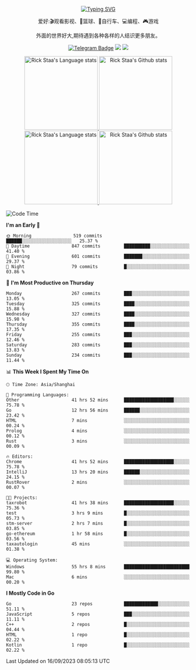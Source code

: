<div align="center"> 

[![Typing SVG](https://readme-typing-svg.herokuapp.com?size=25&duration=2500&color=eeeeee&vCenter=true&width=200&height=40&lines=Hi+there+%F0%9F%91%8B%F0%9F%8F%BB;I'm+DanBai)](https://git.io/typing-svg)

爱好:🎬观看影视、🏀篮球、🚴自行车、💻编程、🎮游戏

外面的世界好大,期待遇到各种各样的人结识更多朋友。

[![Telegram Badge](https://img.shields.io/badge/-Telegram-blue?style=flat&logo=Telegram&logoColor=white)](https://t.me/danbai9420) 
[![](https://img.shields.io/badge/-Blog-brightgreen?style=flat&logo=Blogger&logoColor=white)](https://p00q.cn)
[![](https://img.shields.io/badge/-Email-red?style=flat&logo=Mail.Ru&logoColor=white)](mailto:danbai@88.com)
</div>

<!-- Light Mode -->
<div align="center"> 
<a href="https://github.com/anuraghazra/github-readme-stats#gh-light-mode-only">
<img height=200 src="https://github-readme-stats.vercel.app/api/top-langs/?username=danbai225&layout=compact&langs_count=10&hide_border=1&role=OWNER,COLLABORATOR#gh-light-mode-only" alt="Rick Staa's Language stats" />
</a>
<a href="https://github.com/anuraghazra/github-readme-stats#gh-light-mode-only">
<img height=200 src="https://github-readme-stats.vercel.app/api?username=danbai225&show_icons=true&count_private=true&line_height=28&hide_border=1&include_all_commits=true&card_width=450&role=OWNER,COLLABORATOR&exclude_repo=github-readme-stats#gh-light-mode-only" alt="Rick Staa's Github stats" />
</a>
</div>

<!-- Dark Mode -->
<div align="center"> 
<a href="https://github.com/anuraghazra/github-readme-stats#gh-dark-mode-only">
<img height=200 src="https://github-readme-stats.vercel.app/api/top-langs/?username=danbai225&layout=compact&langs_count=10&hide_border=1&role=OWNER,COLLABORATOR&theme=github_dark#gh-dark-mode-only" alt="Rick Staa's Language stats" />
</a>
<a href="https://github.com/anuraghazra/github-readme-stats#gh-dark-mode-only">
<img height=200 src="https://github-readme-stats.vercel.app/api?username=danbai225&show_icons=true&count_private=true&line_height=28&hide_border=1&include_all_commits=true&card_width=450&role=OWNER,COLLABORATOR&exclude_repo=github-readme-stats&theme=github_dark#gh-dark-mode-only" alt="Rick Staa's Github stats" />
</a>
</div>

<!--START_SECTION:waka-->
![Code Time](http://img.shields.io/badge/Code%20Time-1%2C120%20hrs%2015%20mins-blue)

**I'm an Early 🐤** 

```text
🌞 Morning                519 commits         ██████░░░░░░░░░░░░░░░░░░░   25.37 % 
🌆 Daytime                847 commits         ██████████░░░░░░░░░░░░░░░   41.40 % 
🌃 Evening                601 commits         ███████░░░░░░░░░░░░░░░░░░   29.37 % 
🌙 Night                  79 commits          █░░░░░░░░░░░░░░░░░░░░░░░░   03.86 % 
```
📅 **I'm Most Productive on Thursday** 

```text
Monday                   267 commits         ███░░░░░░░░░░░░░░░░░░░░░░   13.05 % 
Tuesday                  325 commits         ████░░░░░░░░░░░░░░░░░░░░░   15.88 % 
Wednesday                327 commits         ████░░░░░░░░░░░░░░░░░░░░░   15.98 % 
Thursday                 355 commits         ████░░░░░░░░░░░░░░░░░░░░░   17.35 % 
Friday                   255 commits         ███░░░░░░░░░░░░░░░░░░░░░░   12.46 % 
Saturday                 283 commits         ███░░░░░░░░░░░░░░░░░░░░░░   13.83 % 
Sunday                   234 commits         ███░░░░░░░░░░░░░░░░░░░░░░   11.44 % 
```


📊 **This Week I Spent My Time On** 

```text
🕑︎ Time Zone: Asia/Shanghai

💬 Programming Languages: 
Other                    41 hrs 52 mins      ███████████████████░░░░░░   75.78 % 
Go                       12 hrs 56 mins      ██████░░░░░░░░░░░░░░░░░░░   23.42 % 
HTML                     7 mins              ░░░░░░░░░░░░░░░░░░░░░░░░░   00.24 % 
Prolog                   4 mins              ░░░░░░░░░░░░░░░░░░░░░░░░░   00.12 % 
Rust                     3 mins              ░░░░░░░░░░░░░░░░░░░░░░░░░   00.09 % 

🔥 Editors: 
Chrome                   41 hrs 52 mins      ███████████████████░░░░░░   75.78 % 
IntelliJ                 13 hrs 20 mins      ██████░░░░░░░░░░░░░░░░░░░   24.15 % 
RustRover                2 mins              ░░░░░░░░░░░░░░░░░░░░░░░░░   00.07 % 

🐱‍💻 Projects: 
taxrobot                 41 hrs 38 mins      ███████████████████░░░░░░   75.36 % 
test                     3 hrs 9 mins        █░░░░░░░░░░░░░░░░░░░░░░░░   05.73 % 
stm-server               2 hrs 7 mins        █░░░░░░░░░░░░░░░░░░░░░░░░   03.85 % 
go-ethereum              1 hr 58 mins        █░░░░░░░░░░░░░░░░░░░░░░░░   03.56 % 
taxautologin             45 mins             ░░░░░░░░░░░░░░░░░░░░░░░░░   01.38 % 

💻 Operating System: 
Windows                  55 hrs 8 mins       █████████████████████████   99.80 % 
Mac                      6 mins              ░░░░░░░░░░░░░░░░░░░░░░░░░   00.20 % 
```

**I Mostly Code in Go** 

```text
Go                       23 repos            █████████████░░░░░░░░░░░░   51.11 % 
JavaScript               5 repos             ███░░░░░░░░░░░░░░░░░░░░░░   11.11 % 
C++                      2 repos             █░░░░░░░░░░░░░░░░░░░░░░░░   04.44 % 
HTML                     1 repo              █░░░░░░░░░░░░░░░░░░░░░░░░   02.22 % 
Kotlin                   1 repo              █░░░░░░░░░░░░░░░░░░░░░░░░   02.22 % 
```




 Last Updated on 16/09/2023 08:05:13 UTC
<!--END_SECTION:waka-->
